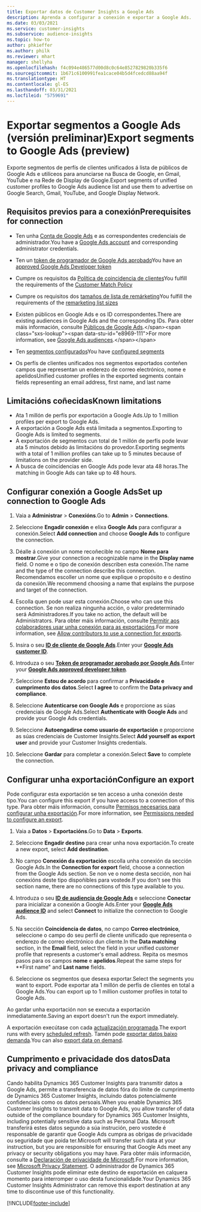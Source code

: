 ```yaml
---
title: Exportar datos de Customer Insights a Google Ads
description: Aprenda a configurar a conexión e exportar a Google Ads.
ms.date: 03/03/2021
ms.service: customer-insights
ms.subservice: audience-insights
ms.topic: how-to
author: phkieffer
ms.author: philk
ms.reviewer: mhart
manager: shellyha
ms.openlocfilehash: f4c094e486577d00d8c0c64e8527829820b335f6
ms.sourcegitcommit: 1b671c6100991fea1cace04b5d4fcedcd88aa94f
ms.translationtype: HT
ms.contentlocale: gl-ES
ms.lasthandoff: 03/31/2021
ms.locfileid: "5759691"
---
```

# <a name="export-segments-to-google-ads-preview"></a><span data-ttu-id="e8969-103">Exportar segmentos a Google Ads (versión preliminar)</span><span class="sxs-lookup"><span data-stu-id="e8969-103">Export segments to Google Ads (preview)</span></span>

<span data-ttu-id="e8969-104">Exporte segmentos de perfís de clientes unificados á lista de públicos de Google Ads e utilíceos para anunciarse na Busca de Google, en Gmail, YouTube e na Rede de Display de Google.</span><span class="sxs-lookup"><span data-stu-id="e8969-104">Export segments of unified customer profiles to Google Ads audience list and use them to advertise on Google Search, Gmail, YouTube, and Google Display Network.</span></span> 

## <a name="prerequisites-for-connection"></a><span data-ttu-id="e8969-105">Requisitos previos para a conexión</span><span class="sxs-lookup"><span data-stu-id="e8969-105">Prerequisites for connection</span></span>

-   <span data-ttu-id="e8969-106">Ten unha [Conta de Google Ads](https://ads.google.com/) e as correspondentes credenciais de administrador.</span><span class="sxs-lookup"><span data-stu-id="e8969-106">You have a [Google Ads account](https://ads.google.com/) and corresponding administrator credentials.</span></span>
-   <span data-ttu-id="e8969-107">Ten un [token de programador de Google Ads aprobado](https://developers.google.com/google-ads/api/docs/first-call/dev-token)</span><span class="sxs-lookup"><span data-stu-id="e8969-107">You have an [approved Google Ads Developer token](https://developers.google.com/google-ads/api/docs/first-call/dev-token)</span></span> 
-   <span data-ttu-id="e8969-108">Cumpre os requisitos da [Política de coincidencia de clientes](https://support.google.com/adspolicy/answer/6299717)</span><span class="sxs-lookup"><span data-stu-id="e8969-108">You fulfill the requirements of the [Customer Match Policy](https://support.google.com/adspolicy/answer/6299717)</span></span>
-   <span data-ttu-id="e8969-109">Cumpre os requisitos dos [tamaños de lista de remárketing](https://support.google.com/google-ads/answer/7558048)</span><span class="sxs-lookup"><span data-stu-id="e8969-109">You fulfill the requirements of the [remarketing list sizes](https://support.google.com/google-ads/answer/7558048)</span></span> 

-   <span data-ttu-id="e8969-110">Existen públicos en Google Ads e os ID correspondentes.</span><span class="sxs-lookup"><span data-stu-id="e8969-110">There are existing audiences in Google Ads and the corresponding IDs.</span></span> <span data-ttu-id="e8969-111">Para obter máis información, consulte [Públicos de Google Ads](https://support.google.com/google-ads/answer/7558048?hl=en#:~:text=Audience%20lists%20is%20a%20section,Display%20Network%20through%20remarketing%20campaigns.).</span><span class="sxs-lookup"><span data-stu-id="e8969-111">For more information, see [Google Ads audiences](https://support.google.com/google-ads/answer/7558048?hl=en#:~:text=Audience%20lists%20is%20a%20section,Display%20Network%20through%20remarketing%20campaigns.).</span></span>
-   <span data-ttu-id="e8969-112">Ten [segmentos configurados](segments.md)</span><span class="sxs-lookup"><span data-stu-id="e8969-112">You have [configured segments](segments.md)</span></span>
-   <span data-ttu-id="e8969-113">Os perfís de clientes unificados nos segmentos exportados conteñen campos que representan un enderezo de correo electrónico, nome e apelidos</span><span class="sxs-lookup"><span data-stu-id="e8969-113">Unified customer profiles in the exported segments contain fields representing an email address, first name, and last name</span></span>

## <a name="known-limitations"></a><span data-ttu-id="e8969-114">Limitacións coñecidas</span><span class="sxs-lookup"><span data-stu-id="e8969-114">Known limitations</span></span>

- <span data-ttu-id="e8969-115">Ata 1 millón de perfís por exportación a Google Ads.</span><span class="sxs-lookup"><span data-stu-id="e8969-115">Up to 1 million profiles per export to Google Ads.</span></span>
- <span data-ttu-id="e8969-116">A exportación a Google Ads está limitada a segmentos.</span><span class="sxs-lookup"><span data-stu-id="e8969-116">Exporting to Google Ads is limited to segments.</span></span>
- <span data-ttu-id="e8969-117">A exportación de segmentos cun total de 1 millón de perfís pode levar ata 5 minutos debido ás limitacións do provedor.</span><span class="sxs-lookup"><span data-stu-id="e8969-117">Exporting segments with a total of 1 million profiles can take up to 5 minutes because of limitations on the provider side.</span></span> 
- <span data-ttu-id="e8969-118">A busca de coincidencias en Google Ads pode levar ata 48 horas.</span><span class="sxs-lookup"><span data-stu-id="e8969-118">The matching in Google Ads can take up to 48 hours.</span></span>

## <a name="set-up-connection-to-google-ads"></a><span data-ttu-id="e8969-119">Configurar conexión a Google Ads</span><span class="sxs-lookup"><span data-stu-id="e8969-119">Set up connection to Google Ads</span></span>

1. <span data-ttu-id="e8969-120">Vaia a **Administrar** > **Conexións**.</span><span class="sxs-lookup"><span data-stu-id="e8969-120">Go to **Admin** > **Connections**.</span></span>

1. <span data-ttu-id="e8969-121">Seleccione **Engadir conexión** e elixa **Google Ads** para configurar a conexión.</span><span class="sxs-lookup"><span data-stu-id="e8969-121">Select **Add connection** and choose **Google Ads** to configure the connection.</span></span>

1. <span data-ttu-id="e8969-122">Déalle á conexión un nome recoñecible no campo **Nome para mostrar**.</span><span class="sxs-lookup"><span data-stu-id="e8969-122">Give your connection a recognizable name in the **Display name** field.</span></span> <span data-ttu-id="e8969-123">O nome e o tipo de conexión describen esta conexión.</span><span class="sxs-lookup"><span data-stu-id="e8969-123">The name and the type of the connection describe this connection.</span></span> <span data-ttu-id="e8969-124">Recomendamos escoller un nome que explique o propósito e o destino da conexión.</span><span class="sxs-lookup"><span data-stu-id="e8969-124">We recommend choosing a name that explains the purpose and target of the connection.</span></span>

1. <span data-ttu-id="e8969-125">Escolla quen pode usar esta conexión.</span><span class="sxs-lookup"><span data-stu-id="e8969-125">Choose who can use this connection.</span></span> <span data-ttu-id="e8969-126">Se non realiza ningunha acción, o valor predeterminado será Administradores.</span><span class="sxs-lookup"><span data-stu-id="e8969-126">If you take no action, the default will be Administrators.</span></span> <span data-ttu-id="e8969-127">Para obter máis información, consulte [Permitir aos colaboradores usar unha conexión para as exportacións](connections.md#allow-contributors-to-use-a-connection-for-exports).</span><span class="sxs-lookup"><span data-stu-id="e8969-127">For more information, see [Allow contributors to use a connection for exports](connections.md#allow-contributors-to-use-a-connection-for-exports).</span></span>

1. <span data-ttu-id="e8969-128">Insira o seu **[ID de cliente de Google Ads](https://support.google.com/google-ads/answer/1704344)**.</span><span class="sxs-lookup"><span data-stu-id="e8969-128">Enter your **[Google Ads customer ID](https://support.google.com/google-ads/answer/1704344)**.</span></span>

1. <span data-ttu-id="e8969-129">Introduza o seu **[Token de programador aprobado por Google Ads](https://developers.google.com/google-ads/api/docs/first-call/dev-token)**.</span><span class="sxs-lookup"><span data-stu-id="e8969-129">Enter your **[Google Ads approved developer token](https://developers.google.com/google-ads/api/docs/first-call/dev-token)**.</span></span>

1. <span data-ttu-id="e8969-130">Seleccione **Estou de acordo** para confirmar a **Privacidade e cumprimento dos datos**.</span><span class="sxs-lookup"><span data-stu-id="e8969-130">Select **I agree** to confirm the **Data privacy and compliance**.</span></span>

1. <span data-ttu-id="e8969-131">Seleccione **Autenticarse con Google Ads** e proporcione as súas credenciais de Google Ads.</span><span class="sxs-lookup"><span data-stu-id="e8969-131">Select **Authenticate with Google Ads** and provide your Google Ads credentials.</span></span>

1. <span data-ttu-id="e8969-132">Seleccione **Autoengadirse como usuario de exportación** e proporcione as súas credenciais de Customer Insights.</span><span class="sxs-lookup"><span data-stu-id="e8969-132">Select **Add yourself as export user** and provide your Customer Insights credentials.</span></span>

1. <span data-ttu-id="e8969-133">Seleccione **Gardar** para completar a conexión.</span><span class="sxs-lookup"><span data-stu-id="e8969-133">Select **Save** to complete the connection.</span></span> 

## <a name="configure-an-export"></a><span data-ttu-id="e8969-134">Configurar unha exportación</span><span class="sxs-lookup"><span data-stu-id="e8969-134">Configure an export</span></span>

<span data-ttu-id="e8969-135">Pode configurar esta exportación se ten acceso a unha conexión deste tipo.</span><span class="sxs-lookup"><span data-stu-id="e8969-135">You can configure this export if you have access to a connection of this type.</span></span> <span data-ttu-id="e8969-136">Para obter máis información, consulte [Permisos necesarios para configurar unha exportación](export-destinations.md#set-up-a-new-export).</span><span class="sxs-lookup"><span data-stu-id="e8969-136">For more information, see [Permissions needed to configure an export](export-destinations.md#set-up-a-new-export).</span></span>

1. <span data-ttu-id="e8969-137">Vaia a **Datos** > **Exportacións**.</span><span class="sxs-lookup"><span data-stu-id="e8969-137">Go to **Data** > **Exports**.</span></span>

1. <span data-ttu-id="e8969-138">Seleccione **Engadir destino** para crear unha nova exportación.</span><span class="sxs-lookup"><span data-stu-id="e8969-138">To create a new export, select **Add destination**.</span></span>

1. <span data-ttu-id="e8969-139">No campo **Conexión da exportación** escolla unha conexión da sección Google Ads.</span><span class="sxs-lookup"><span data-stu-id="e8969-139">In the **Connection for export** field, choose a connection from the Google Ads section.</span></span> <span data-ttu-id="e8969-140">Se non ve o nome desta sección, non hai conexións deste tipo dispoñibles para vostede.</span><span class="sxs-lookup"><span data-stu-id="e8969-140">If you don't see this section name, there are no connections of this type available to you.</span></span>

1. <span data-ttu-id="e8969-141">Introduza o seu **[ID de audiencia de Google Ads](https://support.google.com/google-ads/answer/7558048?hl=en#:~:text=Audience%20lists%20is%20a%20section,Display%20Network%20through%20remarketing%20campaigns.)** e seleccione **Conectar** para inicializar a conexión a Google Ads.</span><span class="sxs-lookup"><span data-stu-id="e8969-141">Enter your **[Google Ads audience ID](https://support.google.com/google-ads/answer/7558048?hl=en#:~:text=Audience%20lists%20is%20a%20section,Display%20Network%20through%20remarketing%20campaigns.)** and select **Connect** to initialize the connection to Google Ads.</span></span>

1. <span data-ttu-id="e8969-142">Na sección **Coincidencia de datos**, no campo **Correo electrónico**, seleccione o campo do seu perfil de cliente unificado que representa o enderezo de correo electrónico dun cliente.</span><span class="sxs-lookup"><span data-stu-id="e8969-142">In the **Data matching** section, in the **Email** field, select the field in your unified customer profile that represents a customer's email address.</span></span> <span data-ttu-id="e8969-143">Repita os mesmos pasos para os campos **nome** e **apelidos**.</span><span class="sxs-lookup"><span data-stu-id="e8969-143">Repeat the same steps for \*\*First name" and **Last name** fields.</span></span>

1. <span data-ttu-id="e8969-144">Seleccione os segmentos que desexa exportar.</span><span class="sxs-lookup"><span data-stu-id="e8969-144">Select the segments you want to export.</span></span> <span data-ttu-id="e8969-145">Pode exportar ata 1 millón de perfís de clientes en total a Google Ads.</span><span class="sxs-lookup"><span data-stu-id="e8969-145">You can export up to 1 million customer profiles in total to Google Ads.</span></span>

<span data-ttu-id="e8969-146">Ao gardar unha exportación non se executa a exportación inmediatamente.</span><span class="sxs-lookup"><span data-stu-id="e8969-146">Saving an export doesn't run the export immediately.</span></span>

<span data-ttu-id="e8969-147">A exportación execútase con cada [actualización programada](system.md#schedule-tab).</span><span class="sxs-lookup"><span data-stu-id="e8969-147">The export runs with every [scheduled refresh](system.md#schedule-tab).</span></span> <span data-ttu-id="e8969-148">Tamén pode [exportar datos baixo demanda](export-destinations.md#run-exports-on-demand).</span><span class="sxs-lookup"><span data-stu-id="e8969-148">You can also [export data on demand](export-destinations.md#run-exports-on-demand).</span></span> 

## <a name="data-privacy-and-compliance"></a><span data-ttu-id="e8969-149">Cumprimento e privacidade dos datos</span><span class="sxs-lookup"><span data-stu-id="e8969-149">Data privacy and compliance</span></span>

<span data-ttu-id="e8969-150">Cando habilita Dynamics 365 Customer Insights para transmitir datos a Google Ads, permite a transferencia de datos fóra do límite de cumprimento de Dynamics 365 Customer Insights, incluíndo datos potencialmente confidenciais como os datos persoais.</span><span class="sxs-lookup"><span data-stu-id="e8969-150">When you enable Dynamics 365 Customer Insights to transmit data to Google Ads, you allow transfer of data outside of the compliance boundary for Dynamics 365 Customer Insights, including potentially sensitive data such as Personal Data.</span></span> <span data-ttu-id="e8969-151">Microsoft transferirá estes datos segundo a súa instrución, pero vostede é responsable de garantir que Google Ads cumpra as obrigas de privacidade ou seguridade que poida ter.</span><span class="sxs-lookup"><span data-stu-id="e8969-151">Microsoft will transfer such data at your instruction, but you are responsible for ensuring that Google Ads meet any privacy or security obligations you may have.</span></span> <span data-ttu-id="e8969-152">Para obter máis información, consulte a [Declaración de privacidade de Microsoft](https://go.microsoft.com/fwlink/?linkid=396732).</span><span class="sxs-lookup"><span data-stu-id="e8969-152">For more information, see [Microsoft Privacy Statement](https://go.microsoft.com/fwlink/?linkid=396732).</span></span>
<span data-ttu-id="e8969-153">O administrador de Dynamics 365 Customer Insights pode eliminar este destino de exportación en calquera momento para interromper o uso desta funcionalidade.</span><span class="sxs-lookup"><span data-stu-id="e8969-153">Your Dynamics 365 Customer Insights Administrator can remove this export destination at any time to discontinue use of this functionality.</span></span>


[!INCLUDE[footer-include](../includes/footer-banner.md)]
